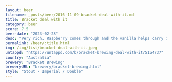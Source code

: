 ```yaml
---
layout: beer
filename: _posts/beer/2016-11-09-bracket-deal-with-it.md
title: Bracket deal with it
category: beer
score: 7.5
beer-date: "2023-02-28"
desc: "Very rich. Raspberry comes through and the vanilla helps carry it. A bit too bitter to start but I got used to it"
permalink: /beer/:title.html
img: /img/list/bracket-deal-with-it.jpeg
untappd: "https://untappd.com/b/bracket-brewing-deal-with-it/5154737"
country: "Australia"
brewery: "Bracket Brewing"
breweryURL: "brewery/bracket-brewing.html"
style: "Stout - Imperial / Double"
---
```

